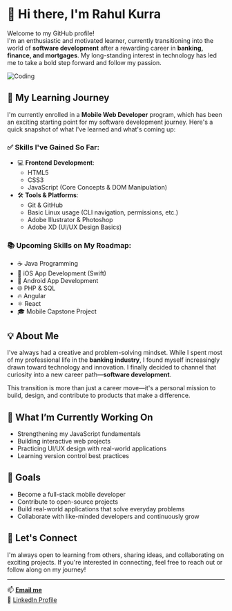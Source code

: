 # 👋 Hi there, I'm Rahul Kurra

Welcome to my GitHub profile!  
I'm an enthusiastic and motivated learner, currently transitioning into the world of **software development** after a rewarding career in **banking, finance, and mortgages**. My long-standing interest in technology has led me to take a bold step forward and follow my passion.

![Coding](https://media.giphy.com/media/qgQUggAC3Pfv687qPC/giphy.gif)


## 🚀 My Learning Journey

I'm currently enrolled in a **Mobile Web Developer** program, which has been an exciting starting point for my software development journey. Here's a quick snapshot of what I've learned and what's coming up:

### ✅ Skills I've Gained So Far:
- 💻 **Frontend Development**:  
  - HTML5  
  - CSS3  
  - JavaScript (Core Concepts & DOM Manipulation)
- 🛠️ **Tools & Platforms**:  
  - Git & GitHub  
  - Basic Linux usage (CLI navigation, permissions, etc.)
  - Adobe Illustrator & Photoshop  
  - Adobe XD (UI/UX Design Basics)

### 📚 Upcoming Skills on My Roadmap:
- ☕ Java Programming  
- 🍎 iOS App Development (Swift)  
- 🤖 Android App Development  
- 🌐 PHP & SQL  
- 🔥 Angular  
- ⚛️ React  
- 🎓 Mobile Capstone Project

## 💡 About Me

I've always had a creative and problem-solving mindset. While I spent most of my professional life in the **banking industry**, I found myself increasingly drawn toward technology and innovation. I finally decided to channel that curiosity into a new career path—**software development**.

This transition is more than just a career move—it's a personal mission to build, design, and contribute to products that make a difference.

## 🧰 What I’m Currently Working On
- Strengthening my JavaScript fundamentals
- Building interactive web projects
- Practicing UI/UX design with real-world applications
- Learning version control best practices

## 🎯 Goals
- Become a full-stack mobile developer
- Contribute to open-source projects
- Build real-world applications that solve everyday problems
- Collaborate with like-minded developers and continuously grow

## 🌱 Let's Connect
I'm always open to learning from others, sharing ideas, and collaborating on exciting projects. If you're interested in connecting, feel free to reach out or follow along on my journey!

---

📫 **[Email me](mailto:rahul.kurra@triosstudent.com)**  
💼 [LinkedIn Profile](https://www.linkedin.com/in/rahulkurra)



